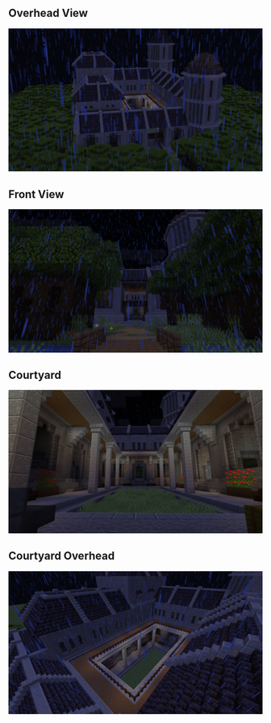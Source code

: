 ## Overhead View
![Overhead View](Screenshots/Overhead_View.png)
## Front View
![Front View](Screenshots/Front_View.png)
## Courtyard
![Courtyard](Screenshots/Courtyard.png)
## Courtyard Overhead
![Courtyard Overhead](Screenshots/Courtyard_Overhead.png)
